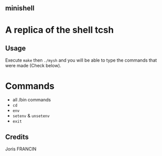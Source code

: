 ## minishell

# A replica of the shell tcsh

## Usage

Execute `make` then `./mysh` and you will be able to type the commands that were made (Check below).

# Commands

- all /bin commands
- `cd`
- `env`
- `setenv` & `unsetenv`
- `exit`

## Credits
Joris FRANCIN
